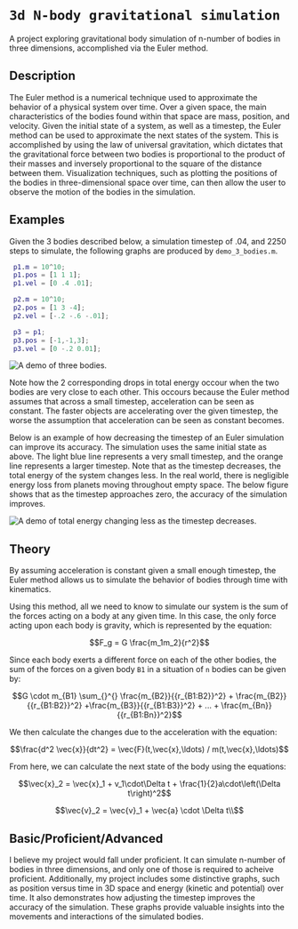 # `3d N-body gravitational simulation`

A project exploring gravitational body simulation of n-number of bodies in three dimensions, accomplished via the Euler method. 

## Description

The Euler method is a numerical technique used to approximate the behavior of a physical system over time. Over a given space, the main characteristics of the bodies found within that space are mass, position, and velocity. Given the initial state of a system, as well as a timestep, the Euler method can be used to approximate the next states of the system. This is accomplished by using the law of universal gravitation, which dictates that the gravitational force between two bodies is proportional to the product of their masses and inversely proportional to the square of the distance between them. Visualization techniques, such as plotting the positions of the bodies in three-dimensional space over time, can then allow the user to observe the motion of the bodies in the simulation.

## Examples

Given the 3 bodies described below, a simulation timestep of .04, and 2250 steps to simulate, the following graphs are produced by `demo_3_bodies.m`.

```matlab
 p1.m = 10^10;
 p1.pos = [1 1 1];
 p1.vel = [0 .4 .01];

 p2.m = 10^10;
 p2.pos = [1 3 -4];
 p2.vel = [-.2 -.6 -.01];

 p3 = p1;
 p3.pos = [-1,-1,3];
 p3.vel = [0 -.2 0.01];
```
![A demo of three bodies.](https://github.com/user-attachments/assets/84ceac17-abf0-4b64-91a5-5f7290c07608)

Note how the 2 corresponding drops in total energy occour when the two bodies are very close to each other. This occours because the Euler method assumes that across a small timestep, acceleration can be seen as constant. The faster objects are accelerating over the given timestep, the worse the assumption that acceleration can be seen as constant becomes.

Below is an example of how decreasing the timestep of an Euler simulation can improve its accuracy.  The simulation uses the same initial state as above. The light blue line represents a very small timestep, and the orange line represents a larger timestep. Note that as the timestep decreases, the total energy of the system changes less. In the real world, there is negligible energy loss from planets moving throughout empty space. The below figure shows that as the timestep approaches zero, the accuracy of the simulation improves.

![A demo of total energy changing less as the timestep decreases.](https://github.com/user-attachments/assets/8785b3eb-8573-4297-ae09-eb61ab6b724c)

## Theory

By assuming acceleration is constant given a small enough timestep, the Euler method allows us to simulate the behavior of bodies through time with kinematics. 

Using this method, all we need to know to simulate our system is the sum of the forces acting on a body at any given time. In this case, the only force acting upon each body is gravity, which is represented by the equation:

```math
F_g = G  \frac{m_1m_2}{r^2}
```

Since each body exerts a different force on each of the other bodies, the sum of the forces on a given body `B1` in a situation of `n` bodies can be given by:

```math
G \cdot m_{B1} \sum_{}^{} \frac{m_{B2}}{{r_{B1:B2}}^2} + \frac{m_{B2}}{{r_{B1:B2}}^2} +\frac{m_{B3}}{{r_{B1:B3}}^2} +   ... + \frac{m_{Bn}}{{r_{B1:Bn}}^2}
```

We then calculate the changes due to the acceleration with the equation:

```math
\frac{d^2 \vec{x}}{dt^2} = \vec{F}(t,\vec{x},\ldots) / m(t,\vec{x},\ldots)
```

From here, we can calculate the next state of the body using the equations:

```math
\vec{x}_2 = \vec{x}_1 + v_1\cdot\Delta t + \frac{1}{2}a\cdot\left(\Delta t\right)^2
```

```math
\vec{v}_2 = \vec{v}_1 + \vec{a} \cdot \Delta t\\
```

## Basic/Proficient/Advanced

I believe my project would fall under proficient. It can simulate n-number of bodies in three dimensions, and only one of those is required to acheive proficient. Additionally, my project includes some distinctive graphs, such as position versus time in 3D space and energy (kinetic and potential) over time. It also demonstrates how adjusting the timestep improves the accuracy of the simulation. These graphs provide valuable insights into the movements and interactions of the simulated bodies.
